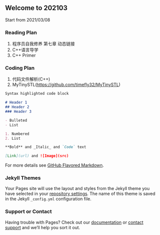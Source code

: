 ## Welcome to 202103

Start from 2021/03/08

### Reading Plan

1. 程序员自我修养
   第七章 动态链接
3. C++语言导学
4. C++ Primer

### Coding Plan
1. 代码文件解析(C++)
2. MyTinySTL(https://github.com/timefly32/MyTinySTL)

```markdown
Syntax highlighted code block

# Header 1
## Header 2
### Header 3

- Bulleted
- List

1. Numbered
2. List

**Bold** and _Italic_ and `Code` text

[Link](url) and ![Image](src)
```

For more details see [GitHub Flavored Markdown](https://guides.github.com/features/mastering-markdown/).

### Jekyll Themes

Your Pages site will use the layout and styles from the Jekyll theme you have selected in your [repository settings](https://github.com/timefly32/backend.github.io/settings). The name of this theme is saved in the Jekyll `_config.yml` configuration file.

### Support or Contact

Having trouble with Pages? Check out our [documentation](https://docs.github.com/categories/github-pages-basics/) or [contact support](https://support.github.com/contact) and we’ll help you sort it out.
